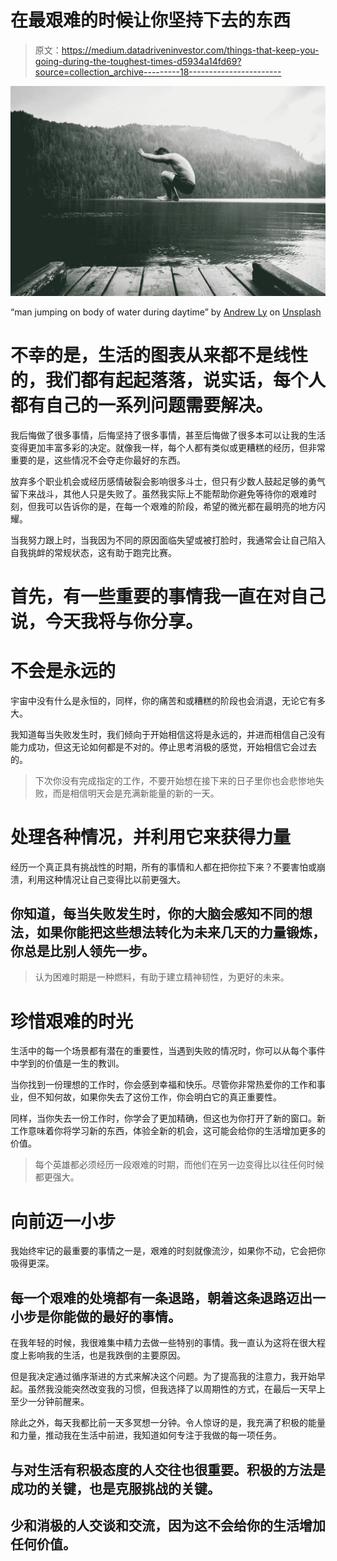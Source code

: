 # 在最艰难的时候让你坚持下去的东西

> 原文：<https://medium.datadriveninvestor.com/things-that-keep-you-going-during-the-toughest-times-d5934a14fd69?source=collection_archive---------18----------------------->

![](img/89c138c855a9e4627162050cf353a0b8.png)

“man jumping on body of water during daytime” by [Andrew Ly](https://unsplash.com/@nineteen?utm_source=medium&utm_medium=referral) on [Unsplash](https://unsplash.com?utm_source=medium&utm_medium=referral)

# 不幸的是，生活的图表从来都不是线性的，我们都有起起落落，说实话，每个人都有自己的一系列问题需要解决。

我后悔做了很多事情，后悔坚持了很多事情，甚至后悔做了很多本可以让我的生活变得更加丰富多彩的决定。就像我一样，每个人都有类似或更糟糕的经历，但非常重要的是，这些情况不会夺走你最好的东西。

放弃多个职业机会或经历感情破裂会影响很多斗士，但只有少数人鼓起足够的勇气留下来战斗，其他人只是失败了。虽然我实际上不能帮助你避免等待你的艰难时刻，但我可以告诉你的是，在每一个艰难的阶段，希望的微光都在最明亮的地方闪耀。

当我努力跟上时，当我因为不同的原因面临失望或被打脸时，我通常会让自己陷入自我挑衅的常规状态，这有助于跑完比赛。

# 首先，有一些重要的事情我一直在对自己说，今天我将与你分享。

# 不会是永远的

宇宙中没有什么是永恒的，同样，你的痛苦和或糟糕的阶段也会消退，无论它有多大。

我知道每当失败发生时，我们倾向于开始相信这将是永远的，并进而相信自己没有能力成功，但这无论如何都是不对的。停止思考消极的感觉，开始相信它会过去的。

> 下次你没有完成指定的工作，不要开始想在接下来的日子里你也会悲惨地失败，而是相信明天会是充满新能量的新的一天。

# 处理各种情况，并利用它来获得力量

经历一个真正具有挑战性的时期，所有的事情和人都在把你拉下来？不要害怕或崩溃，利用这种情况让自己变得比以前更强大。

## 你知道，每当失败发生时，你的大脑会感知不同的想法，如果你能把这些想法转化为未来几天的力量锻炼，你总是比别人领先一步。

> 认为困难时期是一种燃料，有助于建立精神韧性，为更好的未来。

# 珍惜艰难的时光

生活中的每一个场景都有潜在的重要性，当遇到失败的情况时，你可以从每个事件中学到的价值是一生的教训。

当你找到一份理想的工作时，你会感到幸福和快乐。尽管你非常热爱你的工作和事业，但不知何故，如果你失去了这份工作，你会明白它的真正重要性。

同样，当你失去一份工作时，你学会了更加精确，但这也为你打开了新的窗口。新工作意味着你将学习新的东西，体验全新的机会，这可能会给你的生活增加更多的价值。

> 每个英雄都必须经历一段艰难的时期，而他们在另一边变得比以往任何时候都更强大。

# 向前迈一小步

我始终牢记的最重要的事情之一是，艰难的时刻就像流沙，如果你不动，它会把你吸得更深。

## 每一个艰难的处境都有一条退路，朝着这条退路迈出一小步是你能做的最好的事情。

在我年轻的时候，我很难集中精力去做一些特别的事情。我一直认为这将在很大程度上影响我的生活，也是我跌倒的主要原因。

但是我决定通过循序渐进的方式来解决这个问题。为了提高我的注意力，我开始早起。虽然我没能突然改变我的习惯，但我选择了以周期性的方式，在最后一天早上至少一分钟前醒来。

除此之外，每天我都比前一天多冥想一分钟。令人惊讶的是，我充满了积极的能量和力量，推动我在生活中前进，我知道如何专注于我做的每一项任务。

## 与对生活有积极态度的人交往也很重要。积极的方法是成功的关键，也是克服挑战的关键。

## 少和消极的人交谈和交流，因为这不会给你的生活增加任何价值。